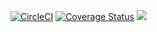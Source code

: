 [![CircleCI](https://circleci.com/gh/cstudio7/bookapp/tree/develop.svg?style=svg)](https://circleci.com/gh/cstudio7/bookapp/tree/develop)
[![Coverage Status](https://coveralls.io/repos/github/cstudio7/bookapp/badge.svg?branch=develop)](https://coveralls.io/github/cstudio7/bookapp?branch=develop)
<a href="https://codeclimate.com/github/cstudio7/bookapp/maintainability"><img src="https://api.codeclimate.com/v1/badges/766733bc02de2e571981/maintainability" /></a>
